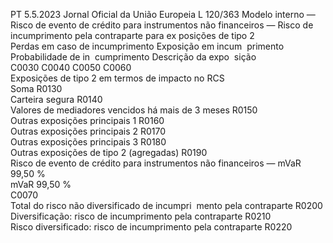 PT  5.5.2023 Jornal Oficial da União Europeia L 120/363
 Modelo interno — Risco de evento de crédito para instrumentos não financeiros — Risco de incumprimento pela contraparte para ex posições de tipo 2  
Perdas em caso de 
incumprimento  Exposição em incum ­
primento  Probabilidade de in ­
cumprimento  Descrição da expo ­
sição  
C0030  C0040  C0050  C0060  
Exposições de tipo 2 em termos de impacto no RCS  
Soma  R0130  
Carteira segura  R0140  
Valores de mediadores vencidos há mais de 3 meses  R0150  
Outras exposições principais 1  R0160  
Outras exposições principais 2  R0170  
Outras exposições principais 3  R0180  
Outras exposições de tipo 2 (agregadas)  R0190  
Risco de evento de crédito para instrumentos não financeiros — mVaR 99,50 %  
mVaR 99,50 %  
C0070  
Total do risco não diversificado de incumpri ­
mento pela contraparte  R0200  
Diversificação: risco de incumprimento pela 
contraparte  R0210  
Risco diversificado: risco de incumprimento 
pela contraparte  R0220